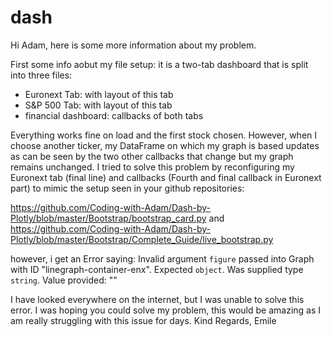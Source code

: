 # dash

Hi Adam, here is some more information about my problem.

First some info aobut my file setup: it is a two-tab dashboard that is split into three files:
  - Euronext Tab: with layout of this tab
  - S&P 500 Tab: with layout of this tab
  - financial dashboard: callbacks of both tabs
 
Everything works fine on load and the first stock chosen. However, when I choose another ticker, my DataFrame on which my graph is based updates 
as can be seen by the two other callbacks that change but my graph remains unchanged. I tried to solve this problem by reconfiguring my Euronext tab (final line) and callbacks (Fourth and final callback in Euronext part) to mimic the setup seen in your github repositories: 

https://github.com/Coding-with-Adam/Dash-by-Plotly/blob/master/Bootstrap/bootstrap_card.py and 
https://github.com/Coding-with-Adam/Dash-by-Plotly/blob/master/Bootstrap/Complete_Guide/live_bootstrap.py

however, i get an Error saying:
  Invalid argument `figure` passed into Graph with ID "linegraph-container-enx".
  Expected `object`.
  Was supplied type `string`.
  Value provided: ""

I have looked everywhere on the internet, but I was unable to solve this error. I was hoping you could solve my problem, 
this would be amazing as I am really struggling with this issue for days.
Kind Regards, Emile
